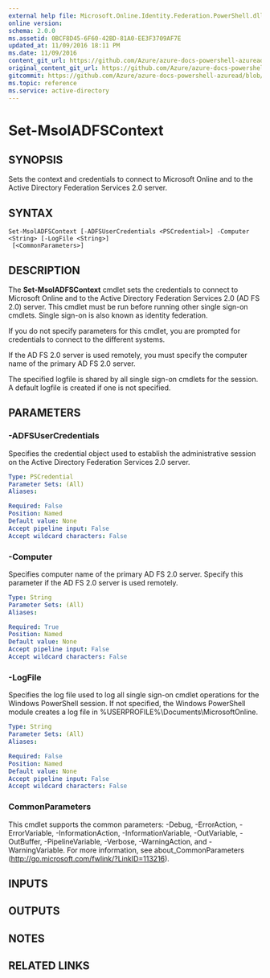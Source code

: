 ```yaml
---
external help file: Microsoft.Online.Identity.Federation.PowerShell.dll-Help.xml
online version:
schema: 2.0.0
ms.assetid: 0BCF8D45-6F60-42BD-81A0-EE3F3709AF7E
updated_at: 11/09/2016 18:11 PM
ms.date: 11/09/2016
content_git_url: https://github.com/Azure/azure-docs-powershell-azuread/blob/DuncanmaMSFT-patch-1/Azure%20AD%20Cmdlets/MSOnline/v1/Set-MsolADFSContext.md
original_content_git_url: https://github.com/Azure/azure-docs-powershell-azuread/blob/DuncanmaMSFT-patch-1/Azure%20AD%20Cmdlets/MSOnline/v1/Set-MsolADFSContext.md
gitcommit: https://github.com/Azure/azure-docs-powershell-azuread/blob/7986fb4880d0ee292c289166871e4b25df1ad4b8
ms.topic: reference
ms.service: active-directory
---
```


# Set-MsolADFSContext

## SYNOPSIS
Sets the context and credentials to connect to Microsoft Online and to the Active Directory Federation Services 2.0 server.

## SYNTAX

```
Set-MsolADFSContext [-ADFSUserCredentials <PSCredential>] -Computer <String> [-LogFile <String>]
 [<CommonParameters>]
```

## DESCRIPTION
The **Set-MsolADFSContext** cmdlet sets the credentials to connect to Microsoft Online and to the Active Directory Federation Services 2.0 (AD FS 2.0) server.
This cmdlet must be run before running other single sign-on cmdlets.
Single sign-on is also known as identity federation.

If you do not specify parameters for this cmdlet, you are prompted for credentials to connect to the different systems.

If the AD FS 2.0 server is used remotely, you must specify the computer name of the primary AD FS 2.0 server.

The specified logfile is shared by all single sign-on cmdlets for the session.
A default logfile is created if one is not specified.

## PARAMETERS

### -ADFSUserCredentials
Specifies the credential object used to establish the administrative session on the Active Directory Federation Services 2.0 server.

```yaml
Type: PSCredential
Parameter Sets: (All)
Aliases:

Required: False
Position: Named
Default value: None
Accept pipeline input: False
Accept wildcard characters: False
```

### -Computer
Specifies computer name of the primary AD FS 2.0 server.
Specify this parameter if the AD FS 2.0 server is used remotely.

```yaml
Type: String
Parameter Sets: (All)
Aliases:

Required: True
Position: Named
Default value: None
Accept pipeline input: False
Accept wildcard characters: False
```

### -LogFile
Specifies the log file used to log all single sign-on cmdlet operations for the Windows PowerShell session.
If not specified, the Windows PowerShell module creates a log file in %USERPROFILE%\Documents\MicrosoftOnline.

```yaml
Type: String
Parameter Sets: (All)
Aliases:

Required: False
Position: Named
Default value: None
Accept pipeline input: False
Accept wildcard characters: False
```

### CommonParameters
This cmdlet supports the common parameters: -Debug, -ErrorAction, -ErrorVariable, -InformationAction, -InformationVariable, -OutVariable, -OutBuffer, -PipelineVariable, -Verbose, -WarningAction, and -WarningVariable. For more information, see about_CommonParameters (http://go.microsoft.com/fwlink/?LinkID=113216).

## INPUTS

## OUTPUTS

## NOTES

## RELATED LINKS
